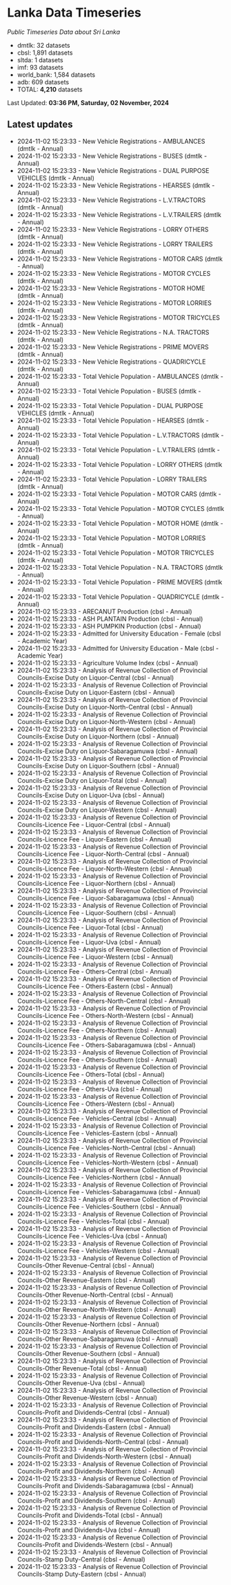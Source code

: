 # Lanka Data Timeseries
*Public Timeseries Data about Sri Lanka*

* dmtlk: 32 datasets
* cbsl: 1,891 datasets
* sltda: 1 datasets
* imf: 93 datasets
* world_bank: 1,584 datasets
* adb: 609 datasets
* TOTAL: **4,210** datasets

Last Updated: **03:36 PM, Saturday, 02 November, 2024**

## Latest updates

* 2024-11-02 15:23:33 - New Vehicle Registrations - AMBULANCES (dmtlk - Annual)
* 2024-11-02 15:23:33 - New Vehicle Registrations - BUSES (dmtlk - Annual)
* 2024-11-02 15:23:33 - New Vehicle Registrations - DUAL PURPOSE VEHICLES (dmtlk - Annual)
* 2024-11-02 15:23:33 - New Vehicle Registrations - HEARSES (dmtlk - Annual)
* 2024-11-02 15:23:33 - New Vehicle Registrations - L.V.TRACTORS (dmtlk - Annual)
* 2024-11-02 15:23:33 - New Vehicle Registrations - L.V.TRAILERS (dmtlk - Annual)
* 2024-11-02 15:23:33 - New Vehicle Registrations - LORRY OTHERS (dmtlk - Annual)
* 2024-11-02 15:23:33 - New Vehicle Registrations - LORRY TRAILERS (dmtlk - Annual)
* 2024-11-02 15:23:33 - New Vehicle Registrations - MOTOR CARS (dmtlk - Annual)
* 2024-11-02 15:23:33 - New Vehicle Registrations - MOTOR CYCLES (dmtlk - Annual)
* 2024-11-02 15:23:33 - New Vehicle Registrations - MOTOR HOME (dmtlk - Annual)
* 2024-11-02 15:23:33 - New Vehicle Registrations - MOTOR LORRIES (dmtlk - Annual)
* 2024-11-02 15:23:33 - New Vehicle Registrations - MOTOR TRICYCLES (dmtlk - Annual)
* 2024-11-02 15:23:33 - New Vehicle Registrations - N.A. TRACTORS (dmtlk - Annual)
* 2024-11-02 15:23:33 - New Vehicle Registrations - PRIME MOVERS (dmtlk - Annual)
* 2024-11-02 15:23:33 - New Vehicle Registrations - QUADRICYCLE (dmtlk - Annual)
* 2024-11-02 15:23:33 - Total Vehicle Population - AMBULANCES (dmtlk - Annual)
* 2024-11-02 15:23:33 - Total Vehicle Population - BUSES (dmtlk - Annual)
* 2024-11-02 15:23:33 - Total Vehicle Population - DUAL PURPOSE VEHICLES (dmtlk - Annual)
* 2024-11-02 15:23:33 - Total Vehicle Population - HEARSES (dmtlk - Annual)
* 2024-11-02 15:23:33 - Total Vehicle Population - L.V.TRACTORS (dmtlk - Annual)
* 2024-11-02 15:23:33 - Total Vehicle Population - L.V.TRAILERS (dmtlk - Annual)
* 2024-11-02 15:23:33 - Total Vehicle Population - LORRY OTHERS (dmtlk - Annual)
* 2024-11-02 15:23:33 - Total Vehicle Population - LORRY TRAILERS (dmtlk - Annual)
* 2024-11-02 15:23:33 - Total Vehicle Population - MOTOR CARS (dmtlk - Annual)
* 2024-11-02 15:23:33 - Total Vehicle Population - MOTOR CYCLES (dmtlk - Annual)
* 2024-11-02 15:23:33 - Total Vehicle Population - MOTOR HOME (dmtlk - Annual)
* 2024-11-02 15:23:33 - Total Vehicle Population - MOTOR LORRIES (dmtlk - Annual)
* 2024-11-02 15:23:33 - Total Vehicle Population - MOTOR TRICYCLES (dmtlk - Annual)
* 2024-11-02 15:23:33 - Total Vehicle Population - N.A. TRACTORS (dmtlk - Annual)
* 2024-11-02 15:23:33 - Total Vehicle Population - PRIME MOVERS (dmtlk - Annual)
* 2024-11-02 15:23:33 - Total Vehicle Population - QUADRICYCLE (dmtlk - Annual)
* 2024-11-02 15:23:33 - ARECANUT Production (cbsl - Annual)
* 2024-11-02 15:23:33 - ASH PLANTAIN Production (cbsl - Annual)
* 2024-11-02 15:23:33 - ASH PUMPKIN Production (cbsl - Annual)
* 2024-11-02 15:23:33 - Admitted for University Education - Female (cbsl - Academic Year)
* 2024-11-02 15:23:33 - Admitted for University Education - Male (cbsl - Academic Year)
* 2024-11-02 15:23:33 - Agriculture Volume Index (cbsl - Annual)
* 2024-11-02 15:23:33 - Analysis of Revenue Collection of Provincial Councils-Excise Duty on Liquor-Central (cbsl - Annual)
* 2024-11-02 15:23:33 - Analysis of Revenue Collection of Provincial Councils-Excise Duty on Liquor-Eastern (cbsl - Annual)
* 2024-11-02 15:23:33 - Analysis of Revenue Collection of Provincial Councils-Excise Duty on Liquor-North-Central (cbsl - Annual)
* 2024-11-02 15:23:33 - Analysis of Revenue Collection of Provincial Councils-Excise Duty on Liquor-North-Western (cbsl - Annual)
* 2024-11-02 15:23:33 - Analysis of Revenue Collection of Provincial Councils-Excise Duty on Liquor-Northern (cbsl - Annual)
* 2024-11-02 15:23:33 - Analysis of Revenue Collection of Provincial Councils-Excise Duty on Liquor-Sabaragamuwa (cbsl - Annual)
* 2024-11-02 15:23:33 - Analysis of Revenue Collection of Provincial Councils-Excise Duty on Liquor-Southern (cbsl - Annual)
* 2024-11-02 15:23:33 - Analysis of Revenue Collection of Provincial Councils-Excise Duty on Liquor-Total (cbsl - Annual)
* 2024-11-02 15:23:33 - Analysis of Revenue Collection of Provincial Councils-Excise Duty on Liquor-Uva (cbsl - Annual)
* 2024-11-02 15:23:33 - Analysis of Revenue Collection of Provincial Councils-Excise Duty on Liquor-Western (cbsl - Annual)
* 2024-11-02 15:23:33 - Analysis of Revenue Collection of Provincial Councils-Licence Fee - Liquor-Central (cbsl - Annual)
* 2024-11-02 15:23:33 - Analysis of Revenue Collection of Provincial Councils-Licence Fee - Liquor-Eastern (cbsl - Annual)
* 2024-11-02 15:23:33 - Analysis of Revenue Collection of Provincial Councils-Licence Fee - Liquor-North-Central (cbsl - Annual)
* 2024-11-02 15:23:33 - Analysis of Revenue Collection of Provincial Councils-Licence Fee - Liquor-North-Western (cbsl - Annual)
* 2024-11-02 15:23:33 - Analysis of Revenue Collection of Provincial Councils-Licence Fee - Liquor-Northern (cbsl - Annual)
* 2024-11-02 15:23:33 - Analysis of Revenue Collection of Provincial Councils-Licence Fee - Liquor-Sabaragamuwa (cbsl - Annual)
* 2024-11-02 15:23:33 - Analysis of Revenue Collection of Provincial Councils-Licence Fee - Liquor-Southern (cbsl - Annual)
* 2024-11-02 15:23:33 - Analysis of Revenue Collection of Provincial Councils-Licence Fee - Liquor-Total (cbsl - Annual)
* 2024-11-02 15:23:33 - Analysis of Revenue Collection of Provincial Councils-Licence Fee - Liquor-Uva (cbsl - Annual)
* 2024-11-02 15:23:33 - Analysis of Revenue Collection of Provincial Councils-Licence Fee - Liquor-Western (cbsl - Annual)
* 2024-11-02 15:23:33 - Analysis of Revenue Collection of Provincial Councils-Licence Fee - Others-Central (cbsl - Annual)
* 2024-11-02 15:23:33 - Analysis of Revenue Collection of Provincial Councils-Licence Fee - Others-Eastern (cbsl - Annual)
* 2024-11-02 15:23:33 - Analysis of Revenue Collection of Provincial Councils-Licence Fee - Others-North-Central (cbsl - Annual)
* 2024-11-02 15:23:33 - Analysis of Revenue Collection of Provincial Councils-Licence Fee - Others-North-Western (cbsl - Annual)
* 2024-11-02 15:23:33 - Analysis of Revenue Collection of Provincial Councils-Licence Fee - Others-Northern (cbsl - Annual)
* 2024-11-02 15:23:33 - Analysis of Revenue Collection of Provincial Councils-Licence Fee - Others-Sabaragamuwa (cbsl - Annual)
* 2024-11-02 15:23:33 - Analysis of Revenue Collection of Provincial Councils-Licence Fee - Others-Southern (cbsl - Annual)
* 2024-11-02 15:23:33 - Analysis of Revenue Collection of Provincial Councils-Licence Fee - Others-Total (cbsl - Annual)
* 2024-11-02 15:23:33 - Analysis of Revenue Collection of Provincial Councils-Licence Fee - Others-Uva (cbsl - Annual)
* 2024-11-02 15:23:33 - Analysis of Revenue Collection of Provincial Councils-Licence Fee - Others-Western (cbsl - Annual)
* 2024-11-02 15:23:33 - Analysis of Revenue Collection of Provincial Councils-Licence Fee - Vehicles-Central (cbsl - Annual)
* 2024-11-02 15:23:33 - Analysis of Revenue Collection of Provincial Councils-Licence Fee - Vehicles-Eastern (cbsl - Annual)
* 2024-11-02 15:23:33 - Analysis of Revenue Collection of Provincial Councils-Licence Fee - Vehicles-North-Central (cbsl - Annual)
* 2024-11-02 15:23:33 - Analysis of Revenue Collection of Provincial Councils-Licence Fee - Vehicles-North-Western (cbsl - Annual)
* 2024-11-02 15:23:33 - Analysis of Revenue Collection of Provincial Councils-Licence Fee - Vehicles-Northern (cbsl - Annual)
* 2024-11-02 15:23:33 - Analysis of Revenue Collection of Provincial Councils-Licence Fee - Vehicles-Sabaragamuwa (cbsl - Annual)
* 2024-11-02 15:23:33 - Analysis of Revenue Collection of Provincial Councils-Licence Fee - Vehicles-Southern (cbsl - Annual)
* 2024-11-02 15:23:33 - Analysis of Revenue Collection of Provincial Councils-Licence Fee - Vehicles-Total (cbsl - Annual)
* 2024-11-02 15:23:33 - Analysis of Revenue Collection of Provincial Councils-Licence Fee - Vehicles-Uva (cbsl - Annual)
* 2024-11-02 15:23:33 - Analysis of Revenue Collection of Provincial Councils-Licence Fee - Vehicles-Western (cbsl - Annual)
* 2024-11-02 15:23:33 - Analysis of Revenue Collection of Provincial Councils-Other Revenue-Central (cbsl - Annual)
* 2024-11-02 15:23:33 - Analysis of Revenue Collection of Provincial Councils-Other Revenue-Eastern (cbsl - Annual)
* 2024-11-02 15:23:33 - Analysis of Revenue Collection of Provincial Councils-Other Revenue-North-Central (cbsl - Annual)
* 2024-11-02 15:23:33 - Analysis of Revenue Collection of Provincial Councils-Other Revenue-North-Western (cbsl - Annual)
* 2024-11-02 15:23:33 - Analysis of Revenue Collection of Provincial Councils-Other Revenue-Northern (cbsl - Annual)
* 2024-11-02 15:23:33 - Analysis of Revenue Collection of Provincial Councils-Other Revenue-Sabaragamuwa (cbsl - Annual)
* 2024-11-02 15:23:33 - Analysis of Revenue Collection of Provincial Councils-Other Revenue-Southern (cbsl - Annual)
* 2024-11-02 15:23:33 - Analysis of Revenue Collection of Provincial Councils-Other Revenue-Total (cbsl - Annual)
* 2024-11-02 15:23:33 - Analysis of Revenue Collection of Provincial Councils-Other Revenue-Uva (cbsl - Annual)
* 2024-11-02 15:23:33 - Analysis of Revenue Collection of Provincial Councils-Other Revenue-Western (cbsl - Annual)
* 2024-11-02 15:23:33 - Analysis of Revenue Collection of Provincial Councils-Profit and Dividends-Central (cbsl - Annual)
* 2024-11-02 15:23:33 - Analysis of Revenue Collection of Provincial Councils-Profit and Dividends-Eastern (cbsl - Annual)
* 2024-11-02 15:23:33 - Analysis of Revenue Collection of Provincial Councils-Profit and Dividends-North-Central (cbsl - Annual)
* 2024-11-02 15:23:33 - Analysis of Revenue Collection of Provincial Councils-Profit and Dividends-North-Western (cbsl - Annual)
* 2024-11-02 15:23:33 - Analysis of Revenue Collection of Provincial Councils-Profit and Dividends-Northern (cbsl - Annual)
* 2024-11-02 15:23:33 - Analysis of Revenue Collection of Provincial Councils-Profit and Dividends-Sabaragamuwa (cbsl - Annual)
* 2024-11-02 15:23:33 - Analysis of Revenue Collection of Provincial Councils-Profit and Dividends-Southern (cbsl - Annual)
* 2024-11-02 15:23:33 - Analysis of Revenue Collection of Provincial Councils-Profit and Dividends-Total (cbsl - Annual)
* 2024-11-02 15:23:33 - Analysis of Revenue Collection of Provincial Councils-Profit and Dividends-Uva (cbsl - Annual)
* 2024-11-02 15:23:33 - Analysis of Revenue Collection of Provincial Councils-Profit and Dividends-Western (cbsl - Annual)
* 2024-11-02 15:23:33 - Analysis of Revenue Collection of Provincial Councils-Stamp Duty-Central (cbsl - Annual)
* 2024-11-02 15:23:33 - Analysis of Revenue Collection of Provincial Councils-Stamp Duty-Eastern (cbsl - Annual)